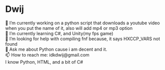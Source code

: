 <h1>Dwij</h1>
🔭 I’m currently working on a python script that downloads a youtube video when you put the name of it, also will add mp4 or mp3 option<br>
🌱 I’m currently learning C#, and Unity(my fps game)<br>
🤔 I’m looking for help with compiling fnf because, it says HXCCP_VARS not found<br>
💬 Ask me about Python cause i am decent and it.<br>
📫 How to reach me: idkdwij@gmail.com<br>
I know Python, HTML, and a bit of C#
